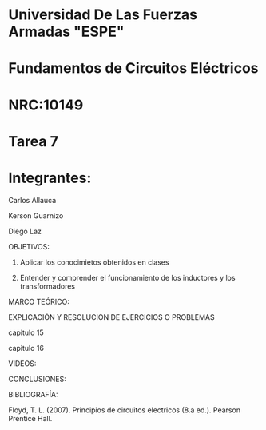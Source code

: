 # Universidad De Las Fuerzas Armadas "ESPE"

# Fundamentos de Circuitos Eléctricos 
# NRC:10149
# Tarea 7

 # Integrantes:
 
 Carlos Allauca
 
 Kerson Guarnizo
 
 Diego Laz

OBJETIVOS:

1. Aplicar los conocimietos obtenidos en clases

2. Entender y comprender el funcionamiento de los inductores y los transformadores 

MARCO TEÓRICO:

EXPLICACIÓN Y RESOLUCIÓN DE EJERCICIOS O PROBLEMAS

capitulo 15

capitulo 16

VIDEOS:

CONCLUSIONES:


BIBLIOGRAFÍA:

Floyd, T. L. (2007). Principios de circuitos electricos (8.a ed.). Pearson Prentice Hall.
